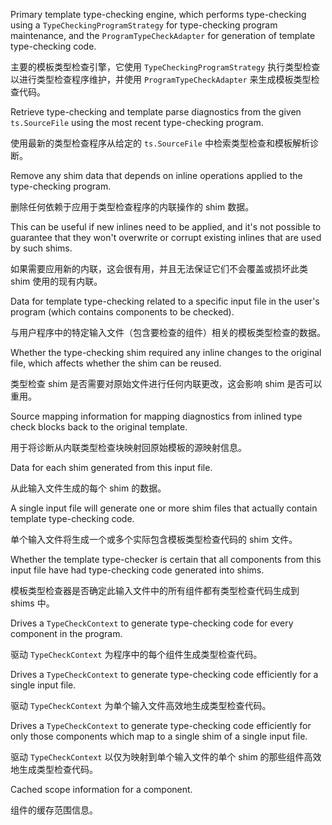 Primary template type-checking engine, which performs type-checking using a
`TypeCheckingProgramStrategy` for type-checking program maintenance, and the
`ProgramTypeCheckAdapter` for generation of template type-checking code.

主要的模板类型检查引擎，它使用 `TypeCheckingProgramStrategy`
执行类型检查以进行类型检查程序维护，并使用 `ProgramTypeCheckAdapter` 来生成模板类型检查代码。

Retrieve type-checking and template parse diagnostics from the given `ts.SourceFile` using the
most recent type-checking program.

使用最新的类型检查程序从给定的 `ts.SourceFile` 中检索类型检查和模板解析诊断。

Remove any shim data that depends on inline operations applied to the type-checking program.

删除任何依赖于应用于类型检查程序的内联操作的 shim 数据。

This can be useful if new inlines need to be applied, and it's not possible to guarantee that
they won't overwrite or corrupt existing inlines that are used by such shims.

如果需要应用新的内联，这会很有用，并且无法保证它们不会覆盖或损坏此类 shim 使用的现有内联。

Data for template type-checking related to a specific input file in the user's program \(which
contains components to be checked\).

与用户程序中的特定输入文件（包含要检查的组件）相关的模板类型检查的数据。

Whether the type-checking shim required any inline changes to the original file, which affects
whether the shim can be reused.

类型检查 shim 是否需要对原始文件进行任何内联更改，这会影响 shim 是否可以重用。

Source mapping information for mapping diagnostics from inlined type check blocks back to the
original template.

用于将诊断从内联类型检查块映射回原始模板的源映射信息。

Data for each shim generated from this input file.

从此输入文件生成的每个 shim 的数据。

A single input file will generate one or more shim files that actually contain template
type-checking code.

单个输入文件将生成一个或多个实际包含模板类型检查代码的 shim 文件。

Whether the template type-checker is certain that all components from this input file have had
type-checking code generated into shims.

模板类型检查器是否确定此输入文件中的所有组件都有类型检查代码生成到 shims 中。

Drives a `TypeCheckContext` to generate type-checking code for every component in the program.

驱动 `TypeCheckContext` 为程序中的每个组件生成类型检查代码。

Drives a `TypeCheckContext` to generate type-checking code efficiently for a single input file.

驱动 `TypeCheckContext` 为单个输入文件高效地生成类型检查代码。

Drives a `TypeCheckContext` to generate type-checking code efficiently for only those components
which map to a single shim of a single input file.

驱动 `TypeCheckContext` 以仅为映射到单个输入文件的单个 shim 的那些组件高效地生成类型检查代码。

Cached scope information for a component.

组件的缓存范围信息。